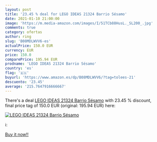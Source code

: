 ```yaml
---
layout: post
title: '23.45 % deal for LEGO IDEAS 21324 Barrio Sésamo'
date: 2021-01-10 21:00:00
image: 'https://m.media-amazon.com/images/I/51TCb88HusL._SL200_.jpg'
comments: true
category: ofertas
author: ring
slug: 'B08MDLWVV6-es'
actualPrice: 150.0 EUR
currency: EUR
price: 150.0
comparePrice: 195.94 EUR
prodname: 'LEGO IDEAS 21324 Barrio Sésamo'
country: 'es'
flag: '🇪🇸'
buyurl: 'https://www.amazon.es/dp/B08MDLWVV6/?tag=tolees-21'
descuento: '23.45'
average: '215.7647916666667'
---
```


There's a deal [LEGO IDEAS 21324 Barrio Sésamo](https://www.amazon.es/dp/B08MDLWVV6/?tag=tolees-21)  with  23.45 % discount, final price tag of  150.0 EUR (original: 195.94 EUR) here:

[![LEGO IDEAS 21324 Barrio Sésamo](https://m.media-amazon.com/images/I/51TCb88HusL._SL200_.jpg)](https://www.amazon.es/dp/B08MDLWVV6/?tag=tolees-21)

ℹ️:


[Buy it now!!](https://www.amazon.es/dp/B08MDLWVV6/?tag=tolees-21)
